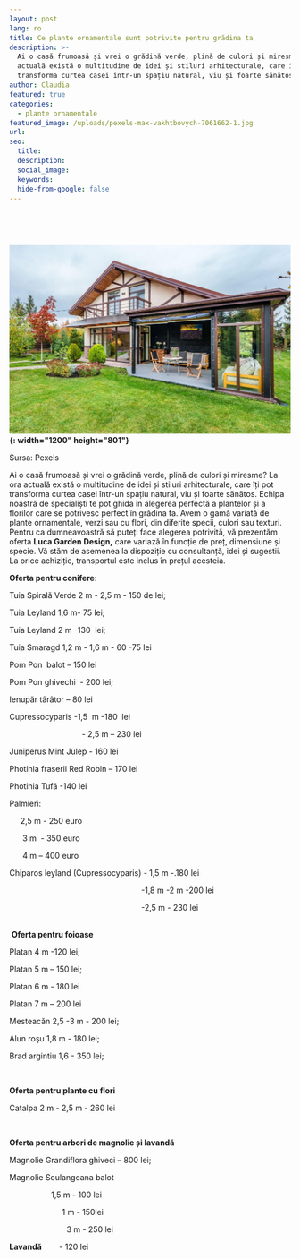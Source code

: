 ```yaml
---
layout: post
lang: ro
title: Ce plante ornamentale sunt potrivite pentru grădina ta
description: >-
  Ai o casă frumoasă și vrei o grădină verde, plină de culori și miresme? La ora
  actuală există o multitudine de idei și stiluri arhitecturale, care îți pot
  transforma curtea casei într-un spațiu natural, viu și foarte sănătos. 
author: Claudia
featured: true
categories:
  - plante ornamentale
featured_image: /uploads/pexels-max-vakhtbovych-7061662-1.jpg
url:
seo:
  title:
  description:
  social_image:
  keywords:
  hide-from-google: false
---
```

&nbsp; &nbsp; &nbsp; &nbsp; &nbsp; &nbsp; &nbsp; &nbsp; &nbsp; &nbsp; &nbsp; &nbsp; &nbsp; &nbsp; &nbsp; &nbsp; &nbsp; &nbsp; &nbsp; &nbsp; &nbsp; &nbsp; &nbsp; &nbsp; &nbsp; &nbsp; &nbsp; &nbsp;&nbsp;

&nbsp;

**![](/uploads/pexels-max-vakhtbovych-7061662-1.jpg){: width="1200" height="801"}**

Sursa: Pexels

Ai o casă frumoasă și vrei o grădină verde, plină de culori și miresme? La ora actuală există o multitudine de idei și stiluri arhitecturale, care &icirc;ți pot transforma curtea casei &icirc;ntr-un spațiu natural, viu și foarte sănătos. Echipa noastră de specialiști te pot ghida &icirc;n alegerea perfectă a plantelor și a florilor care se potrivesc perfect &icirc;n grădina ta. Avem o gamă variată de plante ornamentale, verzi sau cu flori, din diferite specii, culori sau texturi. Pentru ca dumneavoastră să puteți face alegerea potrivită, vă prezentăm oferta **Luca Garden Design,** care variază &icirc;n funcție de preț, dimensiune și specie. Vă stăm de asemenea la dispoziție cu consultanță, idei și sugestii. La orice achiziție, transportul este inclus &icirc;n prețul acesteia.

**Oferta pentru conifere**\:

Tuia Spirală Verde 2 m - 2,5 m - 150 de lei;

Tuia Leyland 1,6 m- 75 lei;

Tuia Leyland 2 m -130 &nbsp;lei;

Tuia Smaragd 1,2 m - 1,6 m - 60 -75 lei&nbsp;

Pom Pon &nbsp;balot – 150 lei

Pom Pon ghivechi&nbsp; - 200 lei;

Ienupăr t&acirc;r&acirc;tor – 80 lei

Cupressocyparis -1,5&nbsp; m -180&nbsp; lei&nbsp;

&nbsp; &nbsp; &nbsp; &nbsp; &nbsp; &nbsp; &nbsp; &nbsp; &nbsp; &nbsp; &nbsp; &nbsp; &nbsp; &nbsp; &nbsp; &nbsp;&nbsp; - 2,5 m – 230 lei

Juniperus Mint Julep - 160 lei

Photinia fraserii Red Robin – 170 lei

Photinia Tufă -140 lei &nbsp; &nbsp; &nbsp; &nbsp; &nbsp; &nbsp; &nbsp; &nbsp; &nbsp; &nbsp; &nbsp; &nbsp; &nbsp; &nbsp; &nbsp; &nbsp; &nbsp; &nbsp; &nbsp; &nbsp; &nbsp; &nbsp; &nbsp; &nbsp; &nbsp; &nbsp; &nbsp; &nbsp;&nbsp;&nbsp;

Palmieri:

&nbsp; &nbsp; &nbsp;2,5 m - 250 euro

&nbsp; &nbsp; &nbsp; 3 m&nbsp; - 350 euro

&nbsp; &nbsp; &nbsp; 4 m – 400 euro&nbsp;

Chiparos leyland (Cupressocyparis) - 1,5 m -.180 lei

&nbsp; &nbsp; &nbsp; &nbsp; &nbsp; &nbsp; &nbsp; &nbsp; &nbsp; &nbsp; &nbsp; &nbsp; &nbsp; &nbsp; &nbsp; &nbsp; &nbsp; &nbsp; &nbsp; &nbsp; &nbsp; &nbsp; &nbsp; &nbsp; &nbsp; &nbsp; &nbsp; &nbsp; &nbsp; &nbsp; -1,8 m -2 m -200 lei

&nbsp; &nbsp; &nbsp; &nbsp; &nbsp; &nbsp; &nbsp; &nbsp; &nbsp; &nbsp; &nbsp; &nbsp; &nbsp; &nbsp; &nbsp; &nbsp; &nbsp; &nbsp; &nbsp; &nbsp; &nbsp; &nbsp; &nbsp; &nbsp; &nbsp; &nbsp; &nbsp; &nbsp; &nbsp; &nbsp; -2,5 m - 230 lei &nbsp; &nbsp; &nbsp; &nbsp; &nbsp; &nbsp; &nbsp; &nbsp; &nbsp;&nbsp; **&nbsp; &nbsp; &nbsp; &nbsp; &nbsp; &nbsp; &nbsp; &nbsp; &nbsp; &nbsp; &nbsp; &nbsp; &nbsp; &nbsp;**&nbsp; &nbsp; &nbsp; &nbsp; &nbsp; &nbsp; &nbsp; &nbsp; &nbsp; &nbsp; &nbsp; &nbsp; &nbsp; &nbsp; &nbsp; &nbsp; &nbsp; &nbsp; &nbsp; &nbsp; &nbsp; &nbsp; &nbsp; &nbsp; &nbsp; &nbsp; &nbsp; &nbsp; &nbsp; &nbsp; &nbsp; &nbsp; &nbsp; &nbsp;&nbsp;

&nbsp;**Oferta pentru foioase**

Platan 4 m -120 lei;

Platan 5 m – 150 lei;

Platan 6 m - 180 lei

Platan 7 m – 200 lei

Mesteacăn 2,5 -3 m - 200 lei;

Alun roşu 1,8 m - 180 lei;&nbsp;

Brad argintiu 1,6 - 350 lei;&nbsp;

&nbsp;

**Oferta pentru plante cu flori**

Catalpa 2 m - 2,5 m - 260 lei

&nbsp;

**Oferta pentru arbori de magnolie și lavandă**

Magnolie Grandiflora ghiveci – 800 lei;

Magnolie Soulangeana balot

&nbsp; &nbsp; &nbsp; &nbsp; &nbsp; &nbsp; &nbsp; &nbsp; &nbsp;&nbsp; 1,5 m - 100 lei

&nbsp; &nbsp; &nbsp; &nbsp; &nbsp; &nbsp; &nbsp; &nbsp; &nbsp; &nbsp; &nbsp; &nbsp; 1 m - 150lei&nbsp;

&nbsp; &nbsp; &nbsp; &nbsp; &nbsp; &nbsp; &nbsp; &nbsp; &nbsp; &nbsp; &nbsp; &nbsp; &nbsp; 3 m - 250 lei&nbsp;

**Lavandă**&nbsp; &nbsp; &nbsp; &nbsp; - 120 lei
